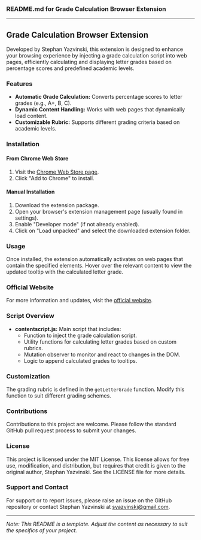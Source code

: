 ### README.md for Grade Calculation Browser Extension

---

## Grade Calculation Browser Extension

Developed by Stephan Yazvinski, this extension is designed to enhance your browsing experience by injecting a grade calculation script into web pages, efficiently calculating and displaying letter grades based on percentage scores and predefined academic levels.

### Features

- **Automatic Grade Calculation:** Converts percentage scores to letter grades (e.g., A+, B, C).
- **Dynamic Content Handling:** Works with web pages that dynamically load content.
- **Customizable Rubric:** Supports different grading criteria based on academic levels.

### Installation

#### From Chrome Web Store
1. Visit the [Chrome Web Store page](https://chromewebstore.google.com/detail/mount-vernon-school-altit/npejnoaeodlhhllfjdnddllhlegapdeg?hl=en).
2. Click "Add to Chrome" to install.

#### Manual Installation
1. Download the extension package.
2. Open your browser's extension management page (usually found in settings).
3. Enable "Developer mode" (if not already enabled).
4. Click on "Load unpacked" and select the downloaded extension folder.

### Usage

Once installed, the extension automatically activates on web pages that contain the specified elements. Hover over the relevant content to view the updated tooltip with the calculated letter grade.

### Official Website

For more information and updates, visit the [official website](https://altitudegradecalculator.com/).

### Script Overview

- **contentscript.js:** Main script that includes:
  - Function to inject the grade calculation script.
  - Utility functions for calculating letter grades based on custom rubrics.
  - Mutation observer to monitor and react to changes in the DOM.
  - Logic to append calculated grades to tooltips.

### Customization

The grading rubric is defined in the `getLetterGrade` function. Modify this function to suit different grading schemes.

### Contributions

Contributions to this project are welcome. Please follow the standard GitHub pull request process to submit your changes.

### License

This project is licensed under the MIT License. This license allows for free use, modification, and distribution, but requires that credit is given to the original author, Stephan Yazvinski. See the LICENSE file for more details.

### Support and Contact

For support or to report issues, please raise an issue on the GitHub repository or contact Stephan Yazvinski at [syazvinski@gmail.com](mailto:syazvinski@gmail.com).

---

*Note: This README is a template. Adjust the content as necessary to suit the specifics of your project.*
